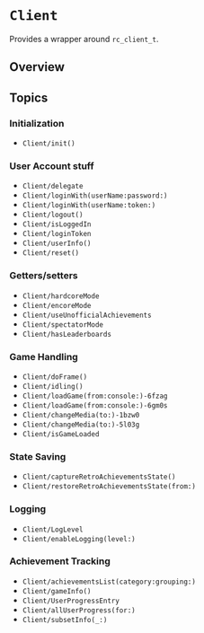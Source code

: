 # ``Client``

Provides a wrapper around `rc_client_t`.

## Overview



## Topics

### Initialization

- ``Client/init()``

### User Account stuff
- ``Client/delegate``
- ``Client/loginWith(userName:password:)``
- ``Client/loginWith(userName:token:)``
- ``Client/logout()``
- ``Client/isLoggedIn``
- ``Client/loginToken``
- ``Client/userInfo()``
- ``Client/reset()``

### Getters/setters
- ``Client/hardcoreMode``
- ``Client/encoreMode``
- ``Client/useUnofficialAchievements``
- ``Client/spectatorMode``
- ``Client/hasLeaderboards``

### Game Handling
- ``Client/doFrame()``
- ``Client/idling()``
- ``Client/loadGame(from:console:)-6fzag``
- ``Client/loadGame(from:console:)-6gm0s``
- ``Client/changeMedia(to:)-1bzw0``
- ``Client/changeMedia(to:)-5l03g``
- ``Client/isGameLoaded``

### State Saving
- ``Client/captureRetroAchievementsState()``
- ``Client/restoreRetroAchievementsState(from:)``

### Logging
- ``Client/LogLevel``
- ``Client/enableLogging(level:)``

### Achievement Tracking
- ``Client/achievementsList(category:grouping:)``
- ``Client/gameInfo()``
- ``Client/UserProgressEntry``
- ``Client/allUserProgress(for:)``
- ``Client/subsetInfo(_:)``
